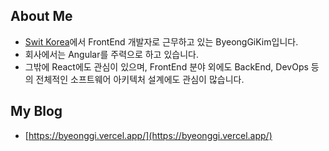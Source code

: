## About Me
- [Swit Korea](http://swit.io/)에서 FrontEnd 개발자로 근무하고 있는 ByeongGiKim입니다. 
- 회사에서는 Angular를 주력으로 하고 있습니다. 
- 그밖에 React에도 관심이 있으며, FrontEnd 분야 외에도 BackEnd, DevOps 등의
전체적인 소프트웨어 아키텍처 설계에도 관심이 많습니다.

## My Blog 
- [https://byeonggi.vercel.app/](https://byeonggi.vercel.app/)
